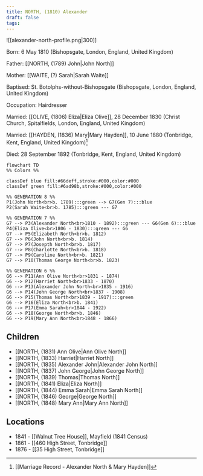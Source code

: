```yaml
---
title: NORTH, (1810) Alexander
draft: false
tags:
---
```

![[alexander-north-profile.png|300]]

Born: 6 May 1810 (Bishopsgate, London, England, United Kingdom)

Father: [[NORTH, (1789) John|John North]]

Mother: [[WAITE, (?) Sarah|Sarah Waite]]

Baptised: St. Botolphs-without-Bishopsgate (Bishopsgate, London, England, United Kingdom)

Occupation: Hairdresser

Married: [[OLIVE, (1806) Eliza|Eliza Olive]], 28 December 1830 (Christ Church, Spitalfields, London, England, United Kingdom)

Married: [[HAYDEN, (1836) Mary|Mary Hayden]], 10 June 1880 (Tonbridge, Kent, England, United Kingdom)[^1]

Died: 28 September 1892 (Tonbridge, Kent, England, United Kingdom)

```mermaid
flowchart TD
%% Colors %%

classDef blue fill:#66deff,stroke:#000,color:#000
classDef green fill:#6ad98b,stroke:#000,color:#000

%% GENERATION 8 %%
P1(John North<br>b. 1789):::green --> G7(Gen 7):::blue
P2(Sarah Waite<br>b. 1785):::green --- G7

%% GENERATION 7 %%
G7 --> P3(Alexander North<br>1810 - 1892):::green --- G6(Gen 6):::blue
P4(Eliza Olive<br>1806 - 1830):::green --- G6
G7 --> P5(Elizabeth North<br>b. 1812)
G7 --> P6(John North<br>b. 1814)
G7 --> P7(Josepth North<br>b. 1817)
G7 --> P8(Charlotte North<br>b. 1818)
G7 --> P9(Caroline North<br>b. 1821)
G7 --> P10(Thomas George North<br>b. 1823)

%% GENERATION 6 %%
G6 --> P11(Ann Olive North<br>1831 - 1874)
G6 --> P12(Harriet North<br>1833 - 1870)
G6 --> P13(Alexander John North<br>1835 - 1916)
G6 --> P14(John George North<br>1837 - 1908)
G6 --> P15(Thomas North<br>1839 - 1917):::green
G6 --> P16(Eliza North<br>b. 1841)
G6 --> P17(Emma Sarah<br>1844 - 1922)
G6 --> P18(George North<br>b. 1846)
G6 --> P19(Mary Ann North<br>1848 - 1866)
```

## Children
- [[NORTH, (1831) Ann Olive|Ann Olive North]]
- [[NORTH, (1833) Harriet|Harriet North]]
- [[NORTH, (1835) Alexander John|Alexander John North]]
- [[NORTH, (1837) John George|John George North]]
- [[NORTH, (1839) Thomas|Thomas North]]
- [[NORTH, (1841) Eliza|Eliza North]]
- [[NORTH, (1844) Emma Sarah|Emma Sarah North]]
- [[NORTH, (1846) George|George North]]
- [[NORTH, (1848) Mary Ann|Mary Ann North]]

## Locations
- 1841 - [[Walnut Tree House]], Mayfield (1841 Census)
- 1861 - [[460 High Street, Tonbridge]]
- 1876 - [[35 High Street, Tonbridge]]

[^1]: [[Marriage Record - Alexander North & Mary Hayden]]

